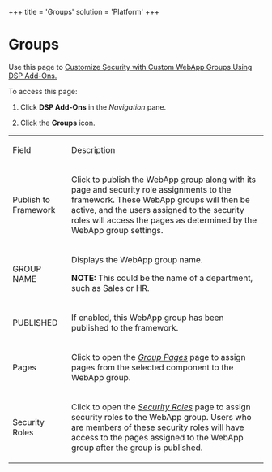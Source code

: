 +++
title = 'Groups'
solution = 'Platform'
+++

# Groups

<div class="use">

Use this page to [Customize Security with Custom WebApp Groups Using DSP
Add-Ons.](Custmize_Security_Cstm_WebAppGrps_DSP_AddOns)

</div>

To access this page:

1.  Click <span style="font-weight: bold;">DSP Add-Ons</span> in the
    <span style="font-style: italic;">Navigation</span> pane.

2.  Click the <span style="font-weight: bold;">Groups</span> icon.

<table>
<tbody>
<tr class="odd">
<td><p>Field</p></td>
<td><p>Description</p></td>
</tr>
<tr class="even">
<td><p>Publish to Framework</p></td>
<td><p>Click to publish the WebApp group along with its page and security role assignments to the framework. These WebApp groups will then be active, and the users assigned to the security roles will access the pages as determined by the WebApp group settings.</p></td>
</tr>
<tr class="odd">
<td><p>GROUP NAME</p></td>
<td><p>Displays the WebApp group name.</p>
<p><strong>NOTE:</strong> This could be the name of a department, such as Sales or HR.</p></td>
</tr>
<tr class="even">
<td><p>PUBLISHED</p></td>
<td><p>If enabled, this WebApp group has been published to the framework.</p></td>
</tr>
<tr class="odd">
<td><p>Pages</p></td>
<td><p>Click to open the <em><a href="Group_Pages_DSP%20Add%20Ons"><em>Group Pages</em></a></em> page to assign pages from the selected component to the WebApp group.</p></td>
</tr>
<tr class="even">
<td><p>Security Roles</p></td>
<td><p>Click to open the <em><a href="Security_Roles_(DSP_Add-Ons)">Security Roles</a></em> page to assign security roles to the WebApp group. Users who are members of these security roles will have access to the pages assigned to the WebApp group after the group is published.</p></td>
</tr>
</tbody>
</table>
